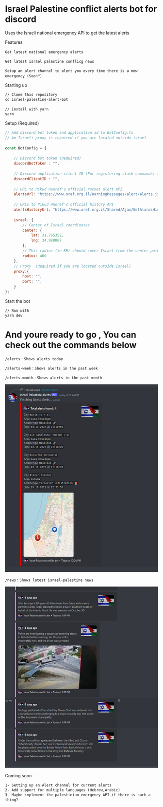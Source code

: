 # Israel Palestine conflict alerts bot for discord

Uses the Israeli national emergency API to get the latest alerts

Features 

`Get latest national emergency alerts`

`Get latest israel palestine conflicg news`

`Setup an alert channel to alert you every time there is a new emergency (Soon™)`

Starting up 
```
// Clone this repository 
cd israel-palestine-alert-bot

// Install with yarn
yarn

```
Setup (Required)

```javascript
// Add discord bot token and application id to BotConfig.ts
// An Israeli proxy is required if you are located outside israel.

const BotConfig = {

    // Discord bot token (Required)
    discordBotToken : "",

    // Discord application client ID (For registering slash commands) (Required)
    discordClientID : "",

    // URL to Pikud Haoref's official rocket alert API
    alertsUrl: "https://www.oref.org.il/WarningMessages/alert/alerts.json",

    // URLs to Pikud Haoref's official history API
    alertsHistoryUrl: "https://www.oref.org.il/Shared/Ajax/GetAlarmsHistory.aspx",

    israel: {
        // Center of Israel coordinates
        center: {
            lat: 31.765352,
            lng: 34.988067
        },
        // This radius (in KM) should cover Israel from the center point to all borders
        radius: 400
    },
    // Proxy  (Required if you are located outside Israel)  
    proxy:{
        host: "",
        port: "",
    }
};

```
Start the bot


```
// Run with 
yarn dev

```
# And youre ready to go , You can check out the commands below 
`/alerts` : `Shows alerts today`

`/alerts-week` : `Shows alerts in the past week`

`/alerts-month` : `Shows alerts in the past month`

<img src="https://github.com/Hosfad/israel-palestine-alert-bot/blob/master/Readme_Images/Command.png?raw=true">

`/news` : `Shows latest israel-palestine news`

<img src="https://github.com/Hosfad/israel-palestine-alert-bot/blob/master/Readme_Images/News.png?raw=true">

Coming soon 
```
1- Setting up an Alert channel for current alerts
2- Add support for multiple languages (Hebrew,Arabic)
3- Maybe implement the palestinian emergency API if there is such a thing?
```